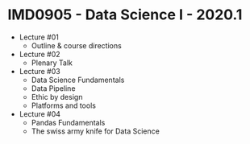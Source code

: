 # IMD0905 - Data Science I - 2020.1

- Lecture #01 
	- Outline & course directions
- Lecture #02
	- Plenary Talk
- Lecture #03
	- Data Science Fundamentals
	- Data Pipeline
	- Ethic by design
	- Platforms and tools
- Lecture #04
	- Pandas Fundamentals
	- The swiss army knife for Data Science

